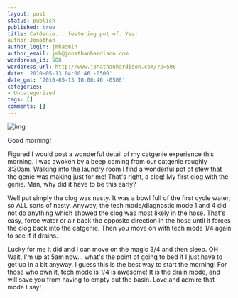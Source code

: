 ```yaml
---
layout: post
status: publish
published: true
title: CatGenie... festering pot of. Yea!
author:Jonathan
author_login: jmhadmin
author_email: jmh@jonathanhardison.com
wordpress_id: 508
wordpress_url: http://www.jonathanhardison.com/?p=508
date: '2010-05-13 04:00:46 -0500'
date_gmt: '2010-05-13 10:00:46 -0500'
categories:
- Uncategorized
tags: []
comments: []
---
```

![img]({{site.base}}/imagecontent/2010/05/Capture1.png)

Good morning!

Figured I would post a wonderful detail of my catgenie experience this morning.
I was awoken by a beep coming from our catgenie roughly 3:30am. Walking into the laundry room I find a wonderful pot of stew that the genie was making just for me! That's right, a clog! My first clog with the genie. Man, why did it have to be this early?

Well put simply the clog was nasty. It was a bowl full of the first cycle water, so ALL sorts of nasty. Anyway, the tech mode/diagnostic mode 1 and 4 did not do anything which showed the clog was most likely in the hose. That's easy, force water or air back the opposite direction in the hose until it forces the clog back into the catgenie. Then you move on with tech mode 1/4 again to see if it drains.

Lucky for me it did and I can move on the magic 3/4 and then sleep.
OH Wait, I'm up at 5am now... what's the point of going to bed if I just have to get up in a bit anyway. I guess this is the best way to start the morning!
For those who own it, tech mode is 1/4 is awesome! It is the drain mode, and will save you from having to empty out the basin. Love and admire that mode I say!
